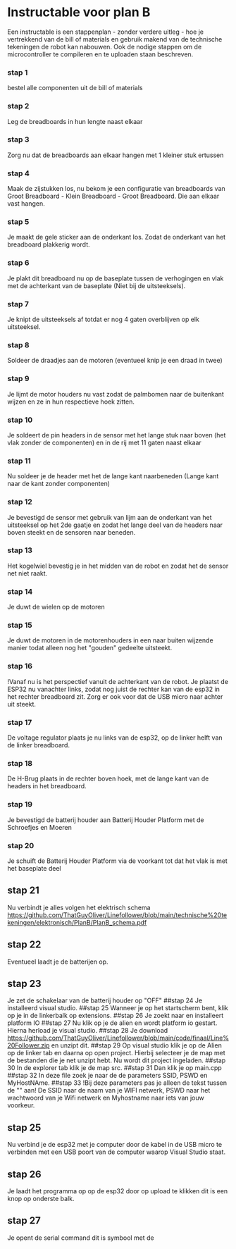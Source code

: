 # Instructable voor plan B

Een instructable is een stappenplan - zonder verdere uitleg - hoe je vertrekkend van de bill of materials en gebruik makend van de technische tekeningen de robot kan nabouwen. Ook de nodige stappen om de microcontroller te compileren en te uploaden staan beschreven.  

### stap 1
bestel alle componenten uit de bill of materials  
### stap 2
Leg de breadboards in hun lengte naast elkaar
### stap 3
Zorg nu dat de breadboards aan elkaar hangen met 1 kleiner stuk ertussen
### stap 4
Maak de zijstukken los, nu bekom je een configuratie van breadboards van Groot Breadboard - Klein Breadboard - Groot Breadboard.
Die aan elkaar vast hangen.
### stap 5
Je maakt de gele sticker aan de onderkant los. Zodat de onderkant van het breadboard plakkerig wordt.
### stap 6
Je plakt dit breadboard nu op de baseplate tussen de verhogingen en vlak met de achterkant van de baseplate (Niet bij de uitsteeksels).
### stap 7
Je knipt de uitsteeksels af  totdat er nog 4 gaten overblijven op elk uitsteeksel.
### stap 8
Soldeer de draadjes aan de motoren (eventueel knip je een draad in twee)
### stap 9
Je lijmt de motor houders nu vast zodat de palmbomen naar de buitenkant wijzen en ze in hun respectieve hoek zitten.
### stap 10
Je soldeert de pin headers in de sensor met het lange stuk naar boven (het vlak zonder de componenten) en in de rij met 11 gaten naast elkaar
### stap 11
Nu soldeer je de header met het de lange kant naarbeneden (Lange kant naar de kant zonder componenten)
### stap 12
Je bevestigd de sensor met gebruik van lijm aan de onderkant van het uitsteeksel op het 2de gaatje en zodat het lange deel van de headers naar boven steekt en de sensoren naar beneden.
### stap 13
Het kogelwiel bevestig je in het midden van de robot en zodat het de sensor net niet raakt.
### stap 14
Je duwt de wielen op de motoren
### stap 15
Je duwt de motoren in de motorenhouders in een naar buiten wijzende manier todat alleen nog het "gouden" gedeelte uitsteekt.
### stap 16
!Vanaf nu is het perspectief vanuit de achterkant van de robot.
Je plaatst de ESP32 nu vanachter links, zodat nog juist de rechter kan van de esp32 in het rechter breadboard zit. Zorg er ook voor dat de USB micro naar achter uit steekt.
### stap 17
De voltage regulator plaats je nu links van de esp32, op de linker helft van de linker breadboard.
### stap 18
De H-Brug plaats in de rechter boven hoek, met de lange kant van de headers in het breadboard.
### stap 19
Je bevestigd de batterij houder aan Batterij Houder Platform met de Schroefjes en Moeren
### stap 20
Je schuift de Batterij Houder Platform via de voorkant tot dat het vlak is met het baseplate deel
## stap 21
Nu verbindt je alles volgen het elektrisch schema
https://github.com/ThatGuyOliver/Linefollower/blob/main/technische%20tekeningen/elektronisch/PlanB/PlanB_schema.pdf
## stap 22
Eventueel laadt je de batterijen op.
## stap 23
Je zet de schakelaar van de batterij houder op "OFF"
##stap 24
Je installeerd visual studio.
##stap 25
Wanneer je op het startscherm bent, klik op je in de linkerbalk op extensions. 
##stap 26
Je zoekt naar en installeert platform IO
##stap 27
Nu klik op je de alien en wordt platform io gestart. Hierna herload je visual studio.
##stap 28
Je download https://github.com/ThatGuyOliver/Linefollower/blob/main/code/finaal/Line%20Follower.zip
en unzipt dit.
##stap 29
Op visual studio klik je op de Alien op de linker tab en daarna op open project.
Hierbij selecteer je de map met de bestanden die je net unzipt hebt.
Nu wordt dit project ingeladen.
##stap 30
In de explorer tab klik je de map src.
##stap 31
Dan klik je op main.cpp
##stap 32
In deze file zoek je naar de de parameters SSID, PSWD en MyHostNAme.
##stap 33
!Bij deze parameters pas je alleen de tekst tussen de "" aan!
De SSID naar de naam van je WIFI netwerk, PSWD naar het wachtwoord van je Wifi netwerk en Myhostname naar iets van jouw voorkeur.
## stap 25
Nu verbind je de esp32 met je computer door de kabel in de USB micro te verbinden met een USB poort van de computer waarop Visual Studio staat.
## stap 26
Je laadt het programma op op de esp32 door op upload te klikken dit is een knop op onderste balk.
## stap 27
Je opent de serial command dit is symbool met de 
